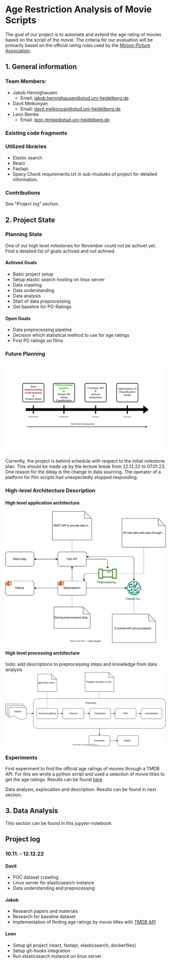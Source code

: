 # Age Restriction Analysis of Movie Scripts
The goal of our project is to automate and extend the age rating of movies based on the script of the movie. The criteria for our evaluation will be primarily based on the official rating rules used by the [Motion Picture Association](https://www.filmratings.com/RatingsGuide).

## 1. General information
### Team Members:
- Jakob Hennighausen
  - Email: jakob.hennighausen@stud.uni-heidelberg.de
- Davit Melkonyan
  - Email: davit.melkonyan@stud.uni-heidelberg.de
- Leon Remke
  - Email: leon.remke@stud.uni-heidelberg.de
### Existing code fragments

### Utilized libraries
- Elastic search
- React
- Fastapi
- Spacy
Check requirements.txt in sub-modules of project for detailed information.

### Contributions
See "Project log" section.

## 2. Project State

### Planning State
One of our high level milestones for November could not be achivet yet. Find a detailed list of goals achived and not achived.
#### Achived Goals
- Basic project setup
- Setup elastic search hosting on linux server
- Data crawling
- Data understanding
- Data analysis
- Start of data preprocessing
- Get baseline for PG-Ratings
#### Open Goals
- Data preprocessing pipeline
- Decision which statistical method to use for age ratings
- First PG ratings on films
### Future Planning

<img src="./assets/Milestones_New.001.png">

Currently, the project is behind schedule with respect to the initial milestone plan. This should be made up by the lecture break from 22.12.22 to 07.01.23.
One reason for the delay is the change in data sourcing. The operator of a platform for film scripts had unexpectedly stopped responding.
### High-level Architecture Description
#### High level application architecture
<img src="./assets/high_level_architecture_dsta.svg">

#### High level processing architecture
todo: add descriptions to preprocessing steps and knowledge from data analysis
<img src="./assets/processing_architecture.svg">

### Experiments
First experiment to find the official age ratings of movies through a TMDB API. For this we wrote a python script and used a selection of movie titles to get the age ratings. Results can be found [here](data_exploration/baseline/data/map_title_to_ageRating.txt)

Data analysis, explocation and description. Results can be found in next section.
## 3. Data Analysis
This section can be found in this jupyter-notebook: 
## Project log
### 10.11. - 12.12.22
#### Davit
- POC dataset crawling
- Linux server for elasticsearch instance
- Data understanding and preprocessing
#### Jakob
- Research papers and materials
- Research for baseline dataset
- Implementation of finding age ratings by movie titles with [TMDB API](https://www.themoviedb.org/documentation/api)
#### Leon
- Setup git project (react, fastapi, elasticsearch, dockerfiles)
- Setup git-hooks integration
- Run elasticsearch instance on linux server
